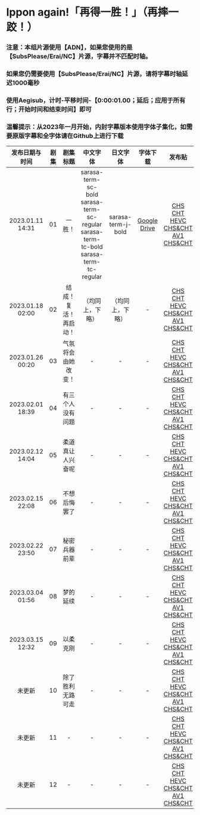 # Ippon again!「再得一胜！」（再摔一跤！）

### 注意：本组片源使用【ADN】，如果您使用的是【SubsPlease/Erai/NC】片源，字幕并不匹配时轴。

### 如果您仍需要使用【SubsPlease/Erai/NC】片源，请将字幕时轴延迟1000毫秒

### 使用Aegisub，计时-平移时间-【0:00:01.00；延后；应用于所有行；开始时间和结束时间】即可

### 温馨提示：从2023年一月开始，内封字幕版本使用字体子集化，如需要原版字幕和全字体请在Github上进行下载

发布日期与时间 | 剧集 | 剧集标题 | 中文字体 | 日文字体 | 字体下载 | 发布贴
:---: | :---: | :---: | :---: | :---: | :---: | :---:
2023.01.11 14:31 | 01 | 一胜！ | sarasa-term-sc-bold <br/> sarasa-term-sc-regular <br/> sarasa-term-tc-bold <br/> sarasa-term-tc-regular | sarasa-term-j-bold | [Google Drive](https://drive.google.com/drive/folders/1iypa6zAL0BJhom4-htpNNXLzyMMuB_xx?usp=sharing) | [CHS](https://bangumi.moe/torrent/63be57ce1bdd67000757069e)<br/>[CHT](https://bangumi.moe/torrent/63be58011bdd670007570781)<br/>[HEVC CHS&CHT](https://bangumi.moe/torrent/63be58441bdd670007570875)<br/>[AV1 CHS&CHT](https://bangumi.moe/torrent/63c7688a5fa12c00072fde62)
2023.01.18 02:00 | 02 | 结成！复活！再启动！ | （均同上，下略） | （均同上，下略） | - | [CHS](https://bangumi.moe/torrent/63c6e2281bdd67000772c603)<br/>[CHT](https://bangumi.moe/torrent/63c6e2a31bdd67000772c7f9)<br/>[HEVC CHS&CHT](https://bangumi.moe/torrent/63c6e30e1bdd67000772c9c7)<br/>[AV1 CHS&CHT](https://bangumi.moe/torrent/63c768b25fa12c00072fdf03)
2023.01.26 00:20 | 03 | 气氛 将会由她改变！ | - | - | - | [CHS](https://bangumi.moe/torrent/63d156d05fa12c00075165a7)<br/>[CHT](https://bangumi.moe/torrent/63d156ee5fa12c000751660a)<br/>[HEVC CHS&CHT](https://bangumi.moe/torrent/63d157125fa12c000751668d)<br/>[AV1 CHS&CHT](https://bangumi.moe/torrent/63d157555fa12c0007516770)
2023.02.01 18:39 | 04 | 有三个人 没有问题 | - | - | - | [CHS](https://bangumi.moe/torrent/63da41675fa12c000770d8c2)<br/>[CHT](https://bangumi.moe/torrent/63da41fa5fa12c000770daea)<br/>[HEVC CHS&CHT](https://bangumi.moe/torrent/63da42885fa12c000770dd0e)<br/>[AV1 CHS&CHT](https://bangumi.moe/torrent/63da45215fa12c000770e766)
2023.02.12 14:04 | 05 | 柔道 真让人兴奋呢 | - | - | - | [CHS](https://bangumi.moe/torrent/63e88154c02db3000707240c)<br/>[CHT](https://bangumi.moe/torrent/63e881cac02db300070725ba)<br/>[HEVC CHS&CHT](https://bangumi.moe/torrent/63e88214c02db300070726b8)<br/>[AV1 CHS&CHT](https://bangumi.moe/torrent/63e88253c02db300070727a1)
2023.02.15 22:08 | 06 | 不想后悔罢了 | - | - | - | [CHS](https://bangumi.moe/torrent/63ece7666ac9210007a590cb)<br/>[CHT](https://bangumi.moe/torrent/63ece77b6ac9210007a5911f)<br/>[HEVC CHS&CHT](https://bangumi.moe/torrent/63ece7886ac9210007a5914b)<br/>[AV1 CHS&CHT](https://bangumi.moe/torrent/63ece7986ac9210007a59181)
2023.02.22 23:50 | 07 |秘密兵器前辈 | - | - | - | [CHS](https://bangumi.moe/torrent/63f785a924768500077a4e67)<br/>[CHT](https://bangumi.moe/torrent/63f785c224768500077a4ea0)<br/>[HEVC CHS&CHT](https://bangumi.moe/torrent/63f785d324768500077a4ed1)<br/>[AV1 CHS&CHT](https://bangumi.moe/torrent/63f785e024768500077a4ef2)
2023.03.04 01:56 | 08 | 梦的延续 | - | - | - | [CHS](https://bangumi.moe/torrent/640234e3797949000791ef75)<br/>[CHT](https://bangumi.moe/torrent/640234f4797949000791efa0)<br/>[HEVC CHS&CHT](https://bangumi.moe/torrent/64023503797949000791efcd)<br/>[AV1 CHS&CHT](https://bangumi.moe/torrent/6402350f797949000791efef)
2023.03.15 12:32 | 09 | 以柔克刚 | - | - | - | [CHS](https://bangumi.moe/torrent/64114a5678741b0007fbb3a7)<br/>[CHT](https://bangumi.moe/torrent/64114a7478741b0007fbb3e9)<br/>[HEVC CHS&CHT](https://bangumi.moe/torrent/6411c9e378741b0007fd2874)<br/>[AV1 CHS&CHT](https://bangumi.moe/torrent/6411c9f678741b0007fd28b3)
未更新 | 10 | 除了胜利无路可走 | - | - | - | [CHS]()<br/>[CHT]()<br/>[HEVC CHS&CHT]()<br/>[AV1 CHS&CHT]()
未更新 | 11 | - | - | - | - | [CHS]()<br/>[CHT]()<br/>[HEVC CHS&CHT]()<br/>[AV1 CHS&CHT]()
未更新 | 12 | - | - | - | - | [CHS]()<br/>[CHT]()<br/>[HEVC CHS&CHT]()<br/>[AV1 CHS&CHT]()
